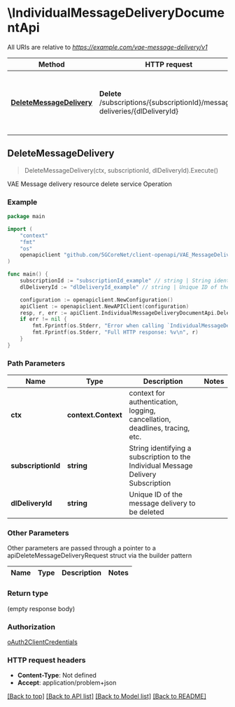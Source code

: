 # \IndividualMessageDeliveryDocumentApi

All URIs are relative to *https://example.com/vae-message-delivery/v1*

Method | HTTP request | Description
------------- | ------------- | -------------
[**DeleteMessageDelivery**](IndividualMessageDeliveryDocumentApi.md#DeleteMessageDelivery) | **Delete** /subscriptions/{subscriptionId}/message-deliveries/{dlDeliveryId} | VAE Message delivery resource delete service Operation



## DeleteMessageDelivery

> DeleteMessageDelivery(ctx, subscriptionId, dlDeliveryId).Execute()

VAE Message delivery resource delete service Operation

### Example

```go
package main

import (
    "context"
    "fmt"
    "os"
    openapiclient "github.com/5GCoreNet/client-openapi/VAE_MessageDelivery"
)

func main() {
    subscriptionId := "subscriptionId_example" // string | String identifying a subscription to the Individual Message Delivery Subscription
    dlDeliveryId := "dlDeliveryId_example" // string | Unique ID of the message delivery to be deleted

    configuration := openapiclient.NewConfiguration()
    apiClient := openapiclient.NewAPIClient(configuration)
    resp, r, err := apiClient.IndividualMessageDeliveryDocumentApi.DeleteMessageDelivery(context.Background(), subscriptionId, dlDeliveryId).Execute()
    if err != nil {
        fmt.Fprintf(os.Stderr, "Error when calling `IndividualMessageDeliveryDocumentApi.DeleteMessageDelivery``: %v\n", err)
        fmt.Fprintf(os.Stderr, "Full HTTP response: %v\n", r)
    }
}
```

### Path Parameters


Name | Type | Description  | Notes
------------- | ------------- | ------------- | -------------
**ctx** | **context.Context** | context for authentication, logging, cancellation, deadlines, tracing, etc.
**subscriptionId** | **string** | String identifying a subscription to the Individual Message Delivery Subscription | 
**dlDeliveryId** | **string** | Unique ID of the message delivery to be deleted | 

### Other Parameters

Other parameters are passed through a pointer to a apiDeleteMessageDeliveryRequest struct via the builder pattern


Name | Type | Description  | Notes
------------- | ------------- | ------------- | -------------



### Return type

 (empty response body)

### Authorization

[oAuth2ClientCredentials](../README.md#oAuth2ClientCredentials)

### HTTP request headers

- **Content-Type**: Not defined
- **Accept**: application/problem+json

[[Back to top]](#) [[Back to API list]](../README.md#documentation-for-api-endpoints)
[[Back to Model list]](../README.md#documentation-for-models)
[[Back to README]](../README.md)


